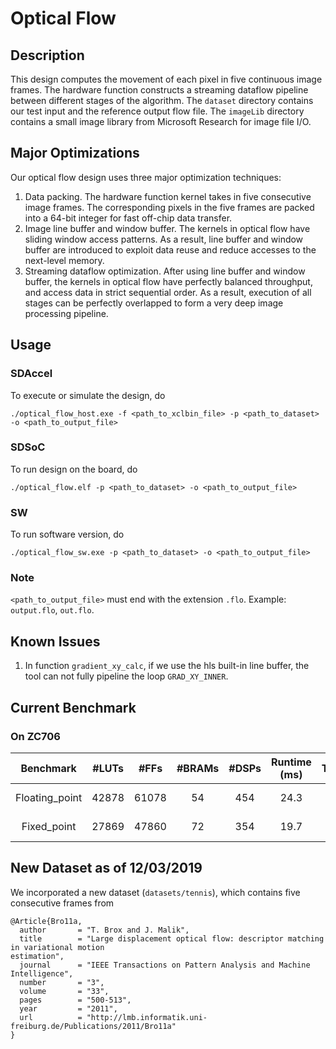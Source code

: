 # Optical Flow

## Description
This design computes the movement of each pixel in five continuous image frames. 
The hardware function constructs a streaming dataflow pipeline between different stages of the algorithm. 
The `dataset` directory contains our test input and the reference output flow file. 
The `imageLib` directory contains a small image library from Microsoft Research for image file I/O. 

## Major Optimizations
Our optical flow design uses three major optimization techniques:
1. Data packing. The hardware function kernel takes in five consecutive image frames. 
The corresponding pixels in the five frames are packed into a 64-bit integer for fast off-chip data transfer. 
2. Image line buffer and window buffer. The kernels in optical flow have sliding window access patterns. 
As a result, line buffer and window buffer are introduced to exploit data reuse and reduce accesses to the next-level memory. 
3. Streaming dataflow optimization. 
After using line buffer and window buffer, the kernels in optical flow have perfectly balanced throughput, and access data in strict sequential order. 
As a result, execution of all stages can be perfectly overlapped to form a very deep image processing pipeline. 

## Usage
### SDAccel
To execute or simulate the design, do

`./optical_flow_host.exe -f <path_to_xclbin_file> -p <path_to_dataset> -o <path_to_output_file>`

### SDSoC
To run design on the board, do

`./optical_flow.elf -p <path_to_dataset> -o <path_to_output_file>`

### SW
To run software version, do

`./optical_flow_sw.exe -p <path_to_dataset> -o <path_to_output_file>`

### Note
`<path_to_output_file>` must end with the extension `.flo`. Example: `output.flo`, `out.flo`. 

## Known Issues
1. In function `gradient_xy_calc`, if we use the hls built-in line buffer, the tool can not fully pipeline the loop `GRAD_XY_INNER`. 

## Current Benchmark

### On ZC706
| Benchmark | #LUTs | #FFs | #BRAMs | #DSPs | Runtime (ms) | Throughput |
|:---------:|:-----:|:----:|:-----:|:------:|:------------:|:----------:|
|Floating_point|42878|61078|54|454|24.3|41.2 frames/s|
|Fixed_point|27869|47860|72|354|19.7|50.8 images/s|

## New Dataset as of 12/03/2019
We incorporated a new dataset (`datasets/tennis`), which contains five consecutive frames from 

```
@Article{Bro11a,
  author       = "T. Brox and J. Malik",
  title        = "Large displacement optical flow: descriptor matching in variational motion
estimation",
  journal      = "IEEE Transactions on Pattern Analysis and Machine Intelligence",
  number       = "3",
  volume       = "33",
  pages        = "500-513",
  year         = "2011",
  url          = "http://lmb.informatik.uni-freiburg.de/Publications/2011/Bro11a"
}
```
